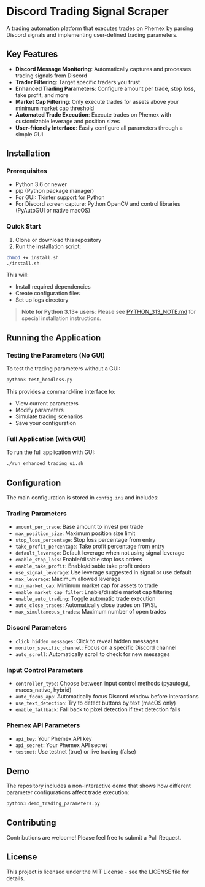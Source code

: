 # Discord Trading Signal Scraper

A trading automation platform that executes trades on Phemex by parsing Discord signals and implementing user-defined trading parameters.

## Key Features

- **Discord Message Monitoring**: Automatically captures and processes trading signals from Discord
- **Trader Filtering**: Target specific traders you trust
- **Enhanced Trading Parameters**: Configure amount per trade, stop loss, take profit, and more
- **Market Cap Filtering**: Only execute trades for assets above your minimum market cap threshold
- **Automated Trade Execution**: Execute trades on Phemex with customizable leverage and position sizes
- **User-friendly Interface**: Easily configure all parameters through a simple GUI

## Installation

### Prerequisites

- Python 3.6 or newer
- pip (Python package manager)
- For GUI: Tkinter support for Python
- For Discord screen capture: Python OpenCV and control libraries (PyAutoGUI or native macOS)

### Quick Start

1. Clone or download this repository
2. Run the installation script:

```bash
chmod +x install.sh
./install.sh
```

This will:
- Install required dependencies
- Create configuration files
- Set up logs directory

> **Note for Python 3.13+ users**: Please see [PYTHON_313_NOTE.md](PYTHON_313_NOTE.md) for special installation instructions.

## Running the Application

### Testing the Parameters (No GUI)

To test the trading parameters without a GUI:

```bash
python3 test_headless.py
```

This provides a command-line interface to:
- View current parameters
- Modify parameters
- Simulate trading scenarios
- Save your configuration

### Full Application (with GUI)

To run the full application with GUI:

```bash
./run_enhanced_trading_ui.sh
```

## Configuration

The main configuration is stored in `config.ini` and includes:

### Trading Parameters

- `amount_per_trade`: Base amount to invest per trade
- `max_position_size`: Maximum position size limit
- `stop_loss_percentage`: Stop loss percentage from entry
- `take_profit_percentage`: Take profit percentage from entry
- `default_leverage`: Default leverage when not using signal leverage
- `enable_stop_loss`: Enable/disable stop loss orders
- `enable_take_profit`: Enable/disable take profit orders
- `use_signal_leverage`: Use leverage suggested in signal or use default
- `max_leverage`: Maximum allowed leverage
- `min_market_cap`: Minimum market cap for assets to trade
- `enable_market_cap_filter`: Enable/disable market cap filtering
- `enable_auto_trading`: Toggle automatic trade execution
- `auto_close_trades`: Automatically close trades on TP/SL
- `max_simultaneous_trades`: Maximum number of open trades

### Discord Parameters

- `click_hidden_messages`: Click to reveal hidden messages
- `monitor_specific_channel`: Focus on a specific Discord channel
- `auto_scroll`: Automatically scroll to check for new messages

### Input Control Parameters

- `controller_type`: Choose between input control methods (pyautogui, macos_native, hybrid)
- `auto_focus_app`: Automatically focus Discord window before interactions
- `use_text_detection`: Try to detect buttons by text (macOS only)
- `enable_fallback`: Fall back to pixel detection if text detection fails

### Phemex API Parameters

- `api_key`: Your Phemex API key
- `api_secret`: Your Phemex API secret
- `testnet`: Use testnet (true) or live trading (false)

## Demo

The repository includes a non-interactive demo that shows how different parameter configurations affect trade execution:

```bash
python3 demo_trading_parameters.py
```

## Contributing

Contributions are welcome! Please feel free to submit a Pull Request.

## License

This project is licensed under the MIT License - see the LICENSE file for details.